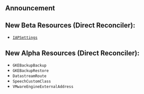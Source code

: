 ## Announcement    

## New Beta Resources (Direct Reconciler):

* [`IAPSettings`](https://cloud.google.com/config-connector/docs/reference/resource-docs/iap/iapsettings)

## New Alpha Resources (Direct Reconciler):

* `GKEBackupBackup`
* `GKEBackupRestore`
* `DatastreamRoute`
* `SpeechCustomClass`
* `VMwareEngineExternalAddress`

